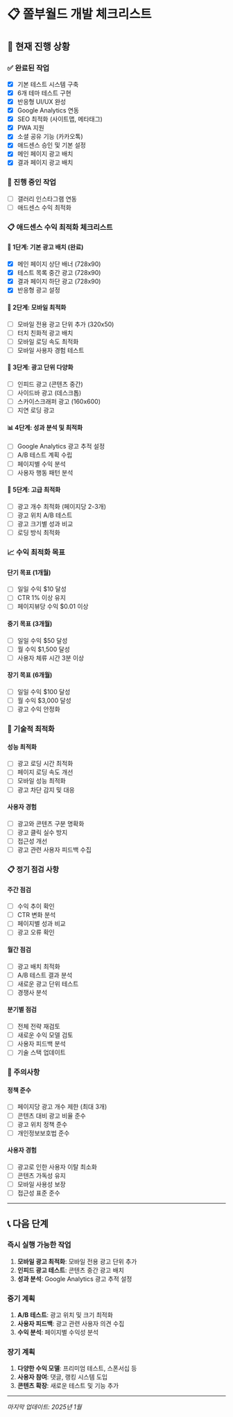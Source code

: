 # 📋 쫄부월드 개발 체크리스트

## 🎯 현재 진행 상황

### ✅ 완료된 작업
- [x] 기본 테스트 시스템 구축
- [x] 6개 테마 테스트 구현
- [x] 반응형 UI/UX 완성
- [x] Google Analytics 연동
- [x] SEO 최적화 (사이트맵, 메타태그)
- [x] PWA 지원
- [x] 소셜 공유 기능 (카카오톡)
- [x] 애드센스 승인 및 기본 설정
- [x] 메인 페이지 광고 배치
- [x] 결과 페이지 광고 배치

### 🔄 진행 중인 작업
- [ ] 갤러리 인스타그램 연동
- [ ] 애드센스 수익 최적화

### 📋 애드센스 수익 최적화 체크리스트

#### 🎯 1단계: 기본 광고 배치 (완료)
- [x] 메인 페이지 상단 배너 (728x90)
- [x] 테스트 목록 중간 광고 (728x90)
- [x] 결과 페이지 하단 광고 (728x90)
- [x] 반응형 광고 설정

#### 📱 2단계: 모바일 최적화
- [ ] 모바일 전용 광고 단위 추가 (320x50)
- [ ] 터치 친화적 광고 배치
- [ ] 모바일 로딩 속도 최적화
- [ ] 모바일 사용자 경험 테스트

#### 🎨 3단계: 광고 단위 다양화
- [ ] 인피드 광고 (콘텐츠 중간)
- [ ] 사이드바 광고 (데스크톱)
- [ ] 스카이스크래퍼 광고 (160x600)
- [ ] 지연 로딩 광고

#### 📊 4단계: 성과 분석 및 최적화
- [ ] Google Analytics 광고 추적 설정
- [ ] A/B 테스트 계획 수립
- [ ] 페이지별 수익 분석
- [ ] 사용자 행동 패턴 분석

#### 🚀 5단계: 고급 최적화
- [ ] 광고 개수 최적화 (페이지당 2-3개)
- [ ] 광고 위치 A/B 테스트
- [ ] 광고 크기별 성과 비교
- [ ] 로딩 방식 최적화

### 📈 수익 최적화 목표

#### 단기 목표 (1개월)
- [ ] 일일 수익 $10 달성
- [ ] CTR 1% 이상 유지
- [ ] 페이지뷰당 수익 $0.01 이상

#### 중기 목표 (3개월)
- [ ] 일일 수익 $50 달성
- [ ] 월 수익 $1,500 달성
- [ ] 사용자 체류 시간 3분 이상

#### 장기 목표 (6개월)
- [ ] 일일 수익 $100 달성
- [ ] 월 수익 $3,000 달성
- [ ] 광고 수익 안정화

### 🔧 기술적 최적화

#### 성능 최적화
- [ ] 광고 로딩 시간 최적화
- [ ] 페이지 로딩 속도 개선
- [ ] 모바일 성능 최적화
- [ ] 광고 차단 감지 및 대응

#### 사용자 경험
- [ ] 광고와 콘텐츠 구분 명확화
- [ ] 광고 클릭 실수 방지
- [ ] 접근성 개선
- [ ] 광고 관련 사용자 피드백 수집

### 📋 정기 점검 사항

#### 주간 점검
- [ ] 수익 추이 확인
- [ ] CTR 변화 분석
- [ ] 페이지별 성과 비교
- [ ] 광고 오류 확인

#### 월간 점검
- [ ] 광고 배치 최적화
- [ ] A/B 테스트 결과 분석
- [ ] 새로운 광고 단위 테스트
- [ ] 경쟁사 분석

#### 분기별 점검
- [ ] 전체 전략 재검토
- [ ] 새로운 수익 모델 검토
- [ ] 사용자 피드백 분석
- [ ] 기술 스택 업데이트

### 🚨 주의사항

#### 정책 준수
- [ ] 페이지당 광고 개수 제한 (최대 3개)
- [ ] 콘텐츠 대비 광고 비율 준수
- [ ] 광고 위치 정책 준수
- [ ] 개인정보보호법 준수

#### 사용자 경험
- [ ] 광고로 인한 사용자 이탈 최소화
- [ ] 콘텐츠 가독성 유지
- [ ] 모바일 사용성 보장
- [ ] 접근성 표준 준수

---

## 📞 다음 단계

### 즉시 실행 가능한 작업
1. **모바일 광고 최적화**: 모바일 전용 광고 단위 추가
2. **인피드 광고 테스트**: 콘텐츠 중간 광고 배치
3. **성과 분석**: Google Analytics 광고 추적 설정

### 중기 계획
1. **A/B 테스트**: 광고 위치 및 크기 최적화
2. **사용자 피드백**: 광고 관련 사용자 의견 수집
3. **수익 분석**: 페이지별 수익성 분석

### 장기 계획
1. **다양한 수익 모델**: 프리미엄 테스트, 스폰서십 등
2. **사용자 참여**: 댓글, 랭킹 시스템 도입
3. **콘텐츠 확장**: 새로운 테스트 및 기능 추가

---

*마지막 업데이트: 2025년 1월*
